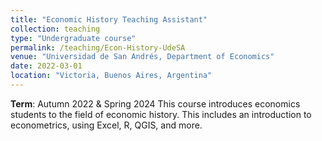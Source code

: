 ```yaml
---
title: "Economic History Teaching Assistant"
collection: teaching
type: "Undergraduate course"
permalink: /teaching/Econ-History-UdeSA
venue: "Universidad de San Andrés, Department of Economics"
date: 2022-03-01
location: "Victoria, Buenos Aires, Argentina"
---
```


**Term**: Autumn 2022 & Spring 2024
This course introduces economics students to the field of economic history. This includes an introduction to econometrics, using Excel, R, QGIS, and more.
